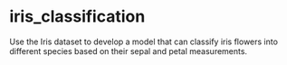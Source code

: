 # iris_classification
Use the Iris dataset to develop a model that can classify iris flowers into different species based on their sepal and petal measurements.
